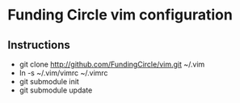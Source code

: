 # Funding Circle vim configuration

## Instructions

* git clone http://github.com/FundingCircle/vim.git ~/.vim
* ln -s ~/.vim/vimrc ~/.vimrc
* git submodule init
* git submodule update

